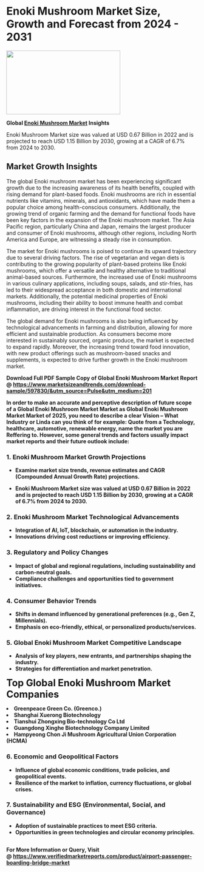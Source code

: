 <H1>Enoki Mushroom Market Size, Growth and Forecast from 2024 - 2031</H1><img class="aligncenter size-medium wp-image-584254" src="https://thirdeyenews.in/wp-content/uploads/2024/09/Global-Market-Research-300x168.jpeg" alt="" width="300" height="168" /><p><strong>Global&nbsp;<a href="https://www.marketsizeandtrends.com/download-sample/597830/&amp;utm_source=Pulse&amp;utm_medium=201">Enoki Mushroom Market</a> Insights</strong></p><p>Enoki Mushroom Market size was valued at USD 0.67 Billion in 2022 and is projected to reach USD 1.15 Billion by 2030, growing at a CAGR of 6.7% from 2024 to 2030.</p><p><h2>Market Growth Insights</h2> <p>The global Enoki mushroom market has been experiencing significant growth due to the increasing awareness of its health benefits, coupled with rising demand for plant-based foods. Enoki mushrooms are rich in essential nutrients like vitamins, minerals, and antioxidants, which have made them a popular choice among health-conscious consumers. Additionally, the growing trend of organic farming and the demand for functional foods have been key factors in the expansion of the Enoki mushroom market. The Asia Pacific region, particularly China and Japan, remains the largest producer and consumer of Enoki mushrooms, although other regions, including North America and Europe, are witnessing a steady rise in consumption.</p> <p><strong></strong></p> <p>The market for Enoki mushrooms is poised to continue its upward trajectory due to several driving factors. The rise of vegetarian and vegan diets is contributing to the growing popularity of plant-based proteins like Enoki mushrooms, which offer a versatile and healthy alternative to traditional animal-based sources. Furthermore, the increased use of Enoki mushrooms in various culinary applications, including soups, salads, and stir-fries, has led to their widespread acceptance in both domestic and international markets. Additionally, the potential medicinal properties of Enoki mushrooms, including their ability to boost immune health and combat inflammation, are driving interest in the functional food sector.</p> <p>The global demand for Enoki mushrooms is also being influenced by technological advancements in farming and distribution, allowing for more efficient and sustainable production. As consumers become more interested in sustainably sourced, organic produce, the market is expected to expand rapidly. Moreover, the increasing trend toward food innovation, with new product offerings such as mushroom-based snacks and supplements, is expected to drive further growth in the Enoki mushroom market.</p> <p><strong></p><p><span class=""><strong>Download Full PDF Sample Copy of Global Enoki Mushroom Market Report</strong> @ <a href="https://www.marketsizeandtrends.com/download-sample/597830/&amp;utm_source=Pulse&amp;utm_medium=201" target="_blank">https://www.marketsizeandtrends.com/download-sample/597830/&amp;utm_source=Pulse&amp;utm_medium=201</a></span></p><p>In order to make an accurate and perceptive description of future scope of a Global&nbsp;Enoki Mushroom Market Market as Global&nbsp;Enoki Mushroom Market Market of 2025, you need to describe a clear Vision &ndash; What Industry or Linda can you think of for example: Quote from a Technology, healthcare, automotive, renewable energy, name the market you are Reffering to. However, some general trends and factors usually impact market reports and their future outlook include:</p><h3>1.&nbsp;<strong>Enoki Mushroom Market Growth Projections</strong></h3><ul><li>Examine market size trends, revenue estimates and CAGR (Compounded Annual Growth Rate) projections.</li><li><p>Enoki Mushroom Market size was valued at USD 0.67 Billion in 2022 and is projected to reach USD 1.15 Billion by 2030, growing at a CAGR of 6.7% from 2024 to 2030.</p></li></ul><h3>2.&nbsp;<strong>Enoki Mushroom Market Technological Advancements</strong></h3><ul><li>Integration of AI, IoT, blockchain, or automation in the industry.</li><li>Innovations driving cost reductions or improving efficiency.</li></ul><h3>3.&nbsp;<strong>Regulatory and Policy Changes</strong></h3><ul><li>Impact of global and regional regulations, including sustainability and carbon-neutral goals.</li><li>Compliance challenges and opportunities tied to government initiatives.</li></ul><h3>4.&nbsp;<strong>Consumer Behavior Trends</strong></h3><ul><li>Shifts in demand influenced by generational preferences (e.g., Gen Z, Millennials).</li><li>Emphasis on eco-friendly, ethical, or personalized products/services.</li></ul><h3>5.&nbsp;<strong>Global Enoki Mushroom Market Competitive Landscape</strong></h3><ul><li>Analysis of key players, new entrants, and partnerships shaping the industry.</li><li>Strategies for differentiation and market penetration.</li></ul><p data-pm-slice="1 1 []"><span style="color: inherit; font-family: inherit; font-size: 25px;">Top Global Enoki Mushroom Market Companies</span></p><div class="" data-test-id=""><p><li>Greenpeace Green Co. (Greenco.)</li><li> Shanghai Xuerong Biotechnology</li><li> Tianshui Zhongxing Bio-technology Co Ltd</li><li> Guangdong Xinghe Biotechnology Company Limited</li><li> Hampyeong Chon Ji Mushroom Agricultural Union Corporation (HCMA)</li></p></div><h3>6.&nbsp;<strong>Economic and Geopolitical Factors</strong></h3><ul><li>Influence of global economic conditions, trade policies, and geopolitical events.</li><li>Resilience of the market to inflation, currency fluctuations, or global crises.</li></ul><h3>7.&nbsp;<strong>Sustainability and ESG (Environmental, Social, and Governance)</strong></h3><ul><li>Adoption of sustainable practices to meet ESG criteria.</li><li>Opportunities in green technologies and circular economy principles.</li></ul><h2><strong style="font-size: 14px;">For More Information or Query, Visit @&nbsp;</strong><a style="background-color: #ffffff; font-size: 14px;" href="https://www.marketsizeandtrends.com/report/enoki-mushroom-market/" target="_blank">https://www.verifiedmarketreports.com/product/airport-passenger-boarding-bridge-market</a></h2>